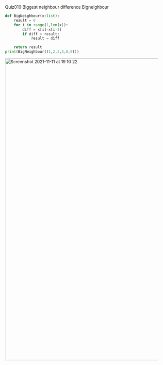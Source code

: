 Quiz010
Biggest neighbour difference
Bigneighbour

```py
def BigNeighbour(x:list):
    result = 0
    for i in range(1,len(x)):
        diff = x[i]-x[i-1]
        if diff > result:
            result = diff

    return result
print(BigNeighbour((1,2,3,5,8,9)))
```
<img width="995" alt="Screenshot 2021-11-11 at 19 10 22" src="https://user-images.githubusercontent.com/89366347/141279819-13a5bca2-9a83-4912-9904-95c1d0e7b2b1.png">
